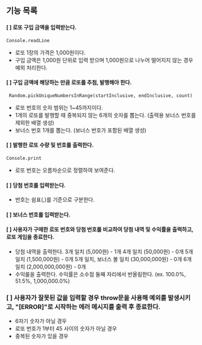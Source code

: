 ## 기능 목록

#### [ ] 로또 구입 금액을 입력받는다.

```
Console.readLine
```

- 로또 1장의 가격은 1,000원이다.
- 구입 금액은 1,000원 단위로 입력 받으며
  1,000원으로 나누어 떨어지지 않는 경우 예외 처리한다.

#### [ ] 구입 금액에 해당하는 만큼 로또를 추첨, 발행해야 한다.

```
 Random.pickUniqueNumbersInRange(startInclusive, endInclusive, count)
```

- 로또 번호의 숫자 범위는 1~45까지이다.
- 1개의 로또를 발행할 때 중복되지 않는 6개의 숫자를 뽑는다. (출력용 보너스 번호를 제외한 배열 생성)
- 보너스 번호 1개를 뽑는다. (보너스 번호가 포함된 배열 생성)

#### [ ] 발행한 로또 수량 및 번호를 출력한다.

```
Console.print
```

- 로또 번호는 오름차순으로 정렬하여 보여준다.

#### [ ] 당첨 번호를 입력받는다.

- 번호는 쉼표(,)를 기준으로 구분한다.

#### [ ] 보너스 번호를 입력받는다.

#### [ ] 사용자가 구매한 로또 번호와 당첨 번호를 비교하여 당첨 내역 및 수익률을 출력하고, 로또 게임을 종료한다.

- 당첨 내역을 출력한다.
  3개 일치 (5,000원) - 1개
  4개 일치 (50,000원) - 0개
  5개 일치 (1,500,000원) - 0개
  5개 일치, 보너스 볼 일치 (30,000,000원) - 0개
  6개 일치 (2,000,000,000원) - 0개
- 수익룰을 출력한다. 수익률은 소수점 둘째 자리에서 반올림한다.
  (ex. 100.0%, 51.5%, 1,000,000.0%)

### [ ] 사용자가 잘못된 값을 입력할 경우 throw문을 사용해 예외를 발생시키고, "[ERROR]"로 시작하는 에러 메시지를 출력 후 종료한다.

- 6자기 숫자가 아닐 경우
- 로또 번호가 1부터 45 사이의 숫자가 아닐 경우
- 중복된 숫자가 있을 경우
